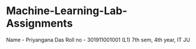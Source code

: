 # Machine-Learning-Lab-Assignments

Name - Priyangana Das
Roll no - 301911001001 (L1)
7th sem, 4th year, IT JU
